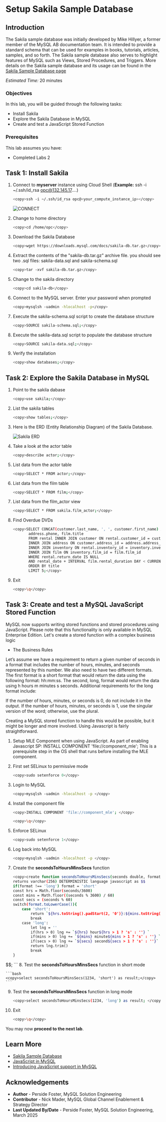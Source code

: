 # Setup Sakila Sample Database

## Introduction

The Sakila sample database was initially developed by Mike Hillyer, a former member of the MySQL AB documentation team. It is intended to provide a standard schema that can be used for examples in books, tutorials, articles, samples, and so forth. The Sakila sample database also serves to highlight features of MySQL such as Views, Stored Procedures, and Triggers. 
More details on the Sakila sample database and its usage can be found in the  [Sakila Sample Database page](https://dev.mysql.com/doc/sakila/en/sakila-introduction.html)

_Estimated Time:_ 20 minutes

### Objectives

In this lab, you will be guided through the following tasks:

- Install  Sakila
- Explore the Sakila Database in MySQL
- Create and test a JavaScript Stored Function



### Prerequisites

This lab assumes you have:

- Completed Labs 2

## Task 1: Install Sakila

1. Connect to **myserver** instance using Cloud Shell (**Example:** ssh -i  ~/.ssh/id_rsa opc@132.145.17….)

    ```bash
    <copy>ssh -i ~/.ssh/id_rsa opc@<your_compute_instance_ip></copy>
    ```

    ![CONNECT](./images/ssh-login-2.png " ")

1. Change to home directory

    ```bash
    <copy>cd /home/opc</copy>
    ```

2. Download the Sakila Database

    ```bash    
    <copy>wget https://downloads.mysql.com/docs/sakila-db.tar.gz</copy>
    ```

3. Extract the contents of the "sakila-db.tar.gz" archive file. you should see two .sql files: sakila-data.sql and sakila-schema.sql

    ```bash
    <copy>tar -xvf sakila-db.tar.gz</copy>
    ```

4. Change to the sakila directory

    ```bash
    <copy>cd sakila-db</copy>
    ```

5. Connect to the MySQL server. Enter your password when prompted

    ```bash
    <copy>mysqlsh -uadmin -hlocalhost -p</copy>
    ```

6. Execute the sakila-schema.sql script to create the database structure

    ```bash
    <copy>SOURCE sakila-schema.sql;</copy>
    ```

7. Execute the sakila-data.sql script to populate the database structure

    ```bash
    <copy>SOURCE sakila-data.sql;</copy>
    ```

8. Verify the installation

    ```bash
    <copy>show databases;</copy>
    ```

## Task 2: Explore the Sakila Database in MySQL

1. Point to the sakila dabase

    ```bash
    <copy>use sakila;</copy>
    ```

2. List the sakila tables

    ```bash
    <copy>show tables;</copy>
    ```

3. Here is the ERD (Entity Relationship Diagram) of the Sakila Database.

    ![Sakila ERD](./images/sakila-erd.png "Sakila ERD")

4. Take a look at the actor table

    ```bash
    <copy>describe actor;</copy>
    ```

5. List data from the actor table

    ```bash
    <copy>SELECT * FROM actor;</copy>
    ```

6. List data from the film table

    ```bash
    <copy>SELECT * FROM film;</copy>
    ```

7. List data from the film_actor view

    ```bash
    <copy>SELECT * FROM sakila.film_actor;</copy>
    ```

8. Find Overdue DVDs

    ```bash
    <copy>SELECT CONCAT(customer.last_name, ', ', customer.first_name) AS customer,
           address.phone, film.title
           FROM rental INNER JOIN customer ON rental.customer_id = customer.customer_id
           INNER JOIN address ON customer.address_id = address.address_id
           INNER JOIN inventory ON rental.inventory_id = inventory.inventory_id
           INNER JOIN film ON inventory.film_id = film.film_id
           WHERE rental.return_date IS NULL
           AND rental_date + INTERVAL film.rental_duration DAY < CURRENT_DATE()
           ORDER BY title
           LIMIT 5;</copy>
    ```

9. Exit

    ```bash
    <copy>\q</copy>
    ```

## Task 3: Create and test a MySQL JavaScript Stored Function

MySQL now supports writing stored functions and stored procedures using JavaScript. Please note that this functionality is only available in MySQL Enterprise Edition.  Let's create a stored function with a complex business logic

- The Business Rules

Let’s assume we have a requirement to return a given number of seconds in a format that includes the number of hours, minutes, and seconds represented by this number. We also need to have two different formats. The first format is a short format that would return the data using the following format: hh:mm:ss. The second, long, format would return the data using h hours m minutes s seconds. Additional requirements for the long format include:

If the number of hours, minutes, or seconds is 0, do not include it in the output.
If the number of hours, minutes, or seconds is 1, use the singular version of the word; otherwise, use the plural.

Creating a MySQL stored function to handle this would be possible, but it might be longer and more involved. Using Javascript is fairly straightforward.

1. Setup  MLE Component when using JavaScript. As part of enabling Javascript SP: INSTALL COMPONENT 'file://component_mle';
This  is a prerequisite step in the OS shell that runs before installing the MLE component. 

2. First set SELinux to permissive mode

    ```bash
    <copy>sudo setenforce 0</copy>
    ```

3. Login to MySQL 

    ```bash
    <copy>mysqlsh -uadmin -hlocalhost -p </copy>
    ```

4. Install the component file

    ```bash
    <copy>INSTALL COMPONENT 'file://component_mle'; </copy>
    ```

    ```bash
    <copy>\q</copy>
    ```

5. Enforce SELinux

    ```bash
    <copy>sudo setenforce 1</copy>
    ```

6. Log  back into MySQL

    ```bash
    <copy>mysqlsh -uadmin -hlocalhost -p </copy>
    ```

7. Create the **secondsToHoursMinsSecs** function

    ```bash
    <copy>create function secondsToHoursMinsSecs(seconds double, format varchar(5))
    returns varchar(256) DETERMINISTIC language javascript as $$
    if(format !== 'long') format = 'short'
    const hrs = Math.floor(seconds/3600)
    const mins = Math.floor((seconds % 3600) / 60)
    const secs = (seconds % 60)
    switch(format.toLowerCase()){
        case 'short':
            return `${hrs.toString().padStart(2, '0')}:${mins.toString().padStart(2, '0')}:${secs.toString().padStart(2, '0')}`
            break
        case 'long':
            let lng = ''
            if(hrs > 0) lng += `${hrs} hour${hrs > 1 ? 's' : ''} `
            if(mins > 0) lng += `${mins} minute${mins > 1 ? 's' : ''} `
            if(secs > 0) lng += `${secs} second${secs > 1 ? 's' : ''}`
            return lng.trim()
            break
    }
$$; </copy>
    ```
8. Test the **secondsToHoursMinsSecs** function in short mode

    ```bash
    <copy>select secondsToHoursMinsSecs(1234, 'short') as result;</copy>
    ```
9. Test the **secondsToHoursMinsSecs** function in long mode

    ```bash
    <copy>select secondsToHoursMinsSecs(1234, 'long') as result; </copy>
    ```
10. Exit 

    ```bash
    <copy>\q</copy>
    ```

You may now **proceed to the next lab**.

## Learn More

- [Sakila Sample Database](https://dev.mysql.com/doc/sakila/en/sakila-introduction.html)
- [JavaScript in MySQL](https://blogs.oracle.com/mysql/post/more-javascript-in-mysql)
- [Introducing JavaScript support in MySQL](https://blogs.oracle.com/mysql/post/introducing-javascript-support-in-mysql)


## Acknowledgements

- **Author** - Perside Foster, MySQL Solution Engineering
- **Contributor** - Nick Mader, MySQL Global Channel Enablement & Strategy Director
- **Last Updated By/Date** - Perside Foster, MySQL Solution Engineering, March  2025
